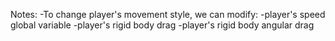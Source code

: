 Notes:
-To change player's movement style, we can modify: 
	-player's speed global variable
	-player's rigid body drag
	-player's rigid body angular drag